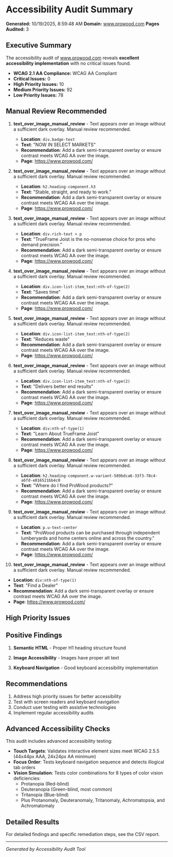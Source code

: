 # Accessibility Audit Summary

**Generated:** 10/19/2025, 8:59:48 AM
**Domain:** www.prowood.com
**Pages Audited:** 3

## Executive Summary

The accessibility audit of www.prowood.com reveals **excellent accessibility implementation** with no critical issues found.

- **WCAG 2.1 AA Compliance:** WCAG AA Compliant
- **Critical Issues:** 0
- **High Priority Issues:** 10
- **Medium Priority Issues:** 92
- **Low Priority Issues:** 78

## Manual Review Recommended

1. **text_over_image_manual_review** - Text appears over an image without a sufficient dark overlay. Manual review recommended.
   - **Location**: `div.badge-text`
   - **Text**: "NOW IN SELECT MARKETS"
   - **Recommendation**: Add a dark semi-transparent overlay or ensure contrast meets WCAG AA over the image.
   - **Page**: https://www.prowood.com/

2. **text_over_image_manual_review** - Text appears over an image without a sufficient dark overlay. Manual review recommended.
   - **Location**: `h2.heading-component.h3`
   - **Text**: "Stable, straight, and ready to work."
   - **Recommendation**: Add a dark semi-transparent overlay or ensure contrast meets WCAG AA over the image.
   - **Page**: https://www.prowood.com/

3. **text_over_image_manual_review** - Text appears over an image without a sufficient dark overlay. Manual review recommended.
   - **Location**: `div.rich-text > p`
   - **Text**: "TrueFrame Joist is the no-nonsense choice for pros who demand precision."
   - **Recommendation**: Add a dark semi-transparent overlay or ensure contrast meets WCAG AA over the image.
   - **Page**: https://www.prowood.com/

4. **text_over_image_manual_review** - Text appears over an image without a sufficient dark overlay. Manual review recommended.
   - **Location**: `div.icon-list-item_text:nth-of-type(2)`
   - **Text**: "Saves time"
   - **Recommendation**: Add a dark semi-transparent overlay or ensure contrast meets WCAG AA over the image.
   - **Page**: https://www.prowood.com/

5. **text_over_image_manual_review** - Text appears over an image without a sufficient dark overlay. Manual review recommended.
   - **Location**: `div.icon-list-item_text:nth-of-type(2)`
   - **Text**: "Reduces waste"
   - **Recommendation**: Add a dark semi-transparent overlay or ensure contrast meets WCAG AA over the image.
   - **Page**: https://www.prowood.com/

6. **text_over_image_manual_review** - Text appears over an image without a sufficient dark overlay. Manual review recommended.
   - **Location**: `div.icon-list-item_text:nth-of-type(2)`
   - **Text**: "Delivers better end results"
   - **Recommendation**: Add a dark semi-transparent overlay or ensure contrast meets WCAG AA over the image.
   - **Page**: https://www.prowood.com/

7. **text_over_image_manual_review** - Text appears over an image without a sufficient dark overlay. Manual review recommended.
   - **Location**: `div:nth-of-type(1)`
   - **Text**: "Learn About TrueFrame Joist"
   - **Recommendation**: Add a dark semi-transparent overlay or ensure contrast meets WCAG AA over the image.
   - **Page**: https://www.prowood.com/

8. **text_over_image_manual_review** - Text appears over an image without a sufficient dark overlay. Manual review recommended.
   - **Location**: `h2.heading-component.w-variant-589bdca6-33f3-78c4-a6fd-e016521bb4c0`
   - **Text**: "Where do I find ProWood products?"
   - **Recommendation**: Add a dark semi-transparent overlay or ensure contrast meets WCAG AA over the image.
   - **Page**: https://www.prowood.com/

9. **text_over_image_manual_review** - Text appears over an image without a sufficient dark overlay. Manual review recommended.
   - **Location**: `p.u-text-center`
   - **Text**: "ProWood products can be purchased through independent lumberyards and home centers online and across the country."
   - **Recommendation**: Add a dark semi-transparent overlay or ensure contrast meets WCAG AA over the image.
   - **Page**: https://www.prowood.com/

10. **text_over_image_manual_review** - Text appears over an image without a sufficient dark overlay. Manual review recommended.
   - **Location**: `div:nth-of-type(1)`
   - **Text**: "Find a Dealer"
   - **Recommendation**: Add a dark semi-transparent overlay or ensure contrast meets WCAG AA over the image.
   - **Page**: https://www.prowood.com/

## High Priority Issues

## Positive Findings

1. **Semantic HTML** - Proper H1 heading structure found

2. **Image Accessibility** - Images have proper alt text

3. **Keyboard Navigation** - Good keyboard accessibility implementation

## Recommendations

1. Address high priority issues for better accessibility
2. Test with screen readers and keyboard navigation
3. Conduct user testing with assistive technologies
4. Implement regular accessibility audits

## Advanced Accessibility Checks

This audit includes advanced accessibility testing:

- **Touch Targets**: Validates interactive element sizes meet WCAG 2.5.5 (44x44px AAA, 24x24px AA minimum)
- **Focus Order**: Tests keyboard navigation sequence and detects illogical tab orders
- **Vision Simulation**: Tests color combinations for 8 types of color vision deficiencies:
  - Protanopia (Red-blind)
  - Deuteranopia (Green-blind, most common)
  - Tritanopia (Blue-blind)
  - Plus Protanomaly, Deuteranomaly, Tritanomaly, Achromatopsia, and Achromatomaly

## Detailed Results

For detailed findings and specific remediation steps, see the CSV report.

---
*Generated by Accessibility Audit Tool*
